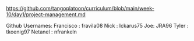 https://github.com/tangoplatoon/curriculum/blob/main/week-10/day1/project-management.md

Github Usernames:
Francisco : fravila08
Nick : Ickarus75
Joe: JRA96
Tyler : tkoenig97
Netanel : nfrankeln